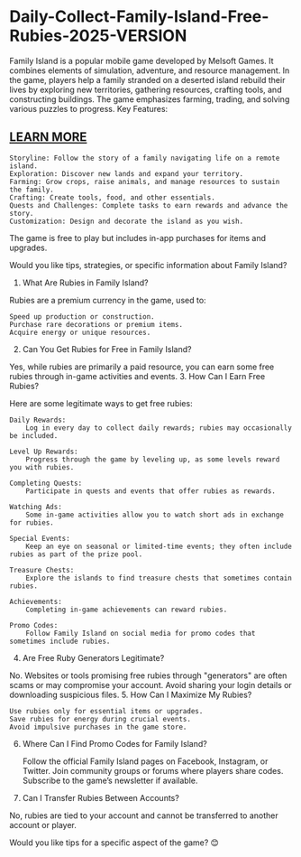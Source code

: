 # Daily-Collect-Family-Island-Free-Rubies-2025-VERSION
Family Island is a popular mobile game developed by Melsoft Games. It combines elements of simulation, adventure, and resource management. In the game, players help a family stranded on a deserted island rebuild their lives by exploring new territories, gathering resources, crafting tools, and constructing buildings. The game emphasizes farming, trading, and solving various puzzles to progress.
Key Features:

<h2><a href="https://allresources.xyz/familyisland.html/"><strong>LEARN MORE</strong></a></h2>

    Storyline: Follow the story of a family navigating life on a remote island.
    Exploration: Discover new lands and expand your territory.
    Farming: Grow crops, raise animals, and manage resources to sustain the family.
    Crafting: Create tools, food, and other essentials.
    Quests and Challenges: Complete tasks to earn rewards and advance the story.
    Customization: Design and decorate the island as you wish.

The game is free to play but includes in-app purchases for items and upgrades.

Would you like tips, strategies, or specific information about Family Island?
1. What Are Rubies in Family Island?

Rubies are a premium currency in the game, used to:

    Speed up production or construction.
    Purchase rare decorations or premium items.
    Acquire energy or unique resources.

2. Can You Get Rubies for Free in Family Island?

Yes, while rubies are primarily a paid resource, you can earn some free rubies through in-game activities and events.
3. How Can I Earn Free Rubies?

Here are some legitimate ways to get free rubies:

    Daily Rewards:
        Log in every day to collect daily rewards; rubies may occasionally be included.

    Level Up Rewards:
        Progress through the game by leveling up, as some levels reward you with rubies.

    Completing Quests:
        Participate in quests and events that offer rubies as rewards.

    Watching Ads:
        Some in-game activities allow you to watch short ads in exchange for rubies.

    Special Events:
        Keep an eye on seasonal or limited-time events; they often include rubies as part of the prize pool.

    Treasure Chests:
        Explore the islands to find treasure chests that sometimes contain rubies.

    Achievements:
        Completing in-game achievements can reward rubies.

    Promo Codes:
        Follow Family Island on social media for promo codes that sometimes include rubies.

4. Are Free Ruby Generators Legitimate?

No. Websites or tools promising free rubies through "generators" are often scams or may compromise your account. Avoid sharing your login details or downloading suspicious files.
5. How Can I Maximize My Rubies?

    Use rubies only for essential items or upgrades.
    Save rubies for energy during crucial events.
    Avoid impulsive purchases in the game store.

6. Where Can I Find Promo Codes for Family Island?

    Follow the official Family Island pages on Facebook, Instagram, or Twitter.
    Join community groups or forums where players share codes.
    Subscribe to the game’s newsletter if available.

7. Can I Transfer Rubies Between Accounts?

No, rubies are tied to your account and cannot be transferred to another account or player.

Would you like tips for a specific aspect of the game? 😊
